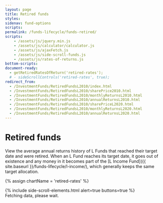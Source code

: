 ```yaml
---
layout: page
title: Retired funds
styles:
sidenav: fund-options
scripts:
permalink: /funds-lifecycle/funds-retired/
scripts:
    - /assets/js/jquery.min.js
    - /assets/js/calculator/calculator.js
    - /assets/js/ajaxFetch.js
    - /assets/js/side-scroll-funds.js
    - /assets/js/rates-of-returns.js
bottom-scripts:
document-ready:
  - getRetiredRatesOfReturn('retired-rates');
  # - sideScrollControls('retired-rates', true);
redirect_from:
  - /InvestmentFunds/RetiredFundsL2010/index.html
  - /InvestmentFunds/RetiredFundsL2010/sharePrice2010.html
  - /InvestmentFunds/RetiredFundsL2010/monthlyReturnsL2010.html
  - /InvestmentFunds/RetiredFundsL2010/annualReturnsL2010.html
  - /InvestmentFunds/RetiredFundsL2010/sharePriceL2020.html
  - /InvestmentFunds/RetiredFundsL2010/monthlyReturnsL2020.html
  - /InvestmentFunds/RetiredFundsL2010/annualReturnsL2020.html
---
```


# Retired funds

View the average annual returns history of L Funds that reached their target date and were retired. When an L Fund reaches its target date, it goes out of existence and any money in it becomes part of the [L Income Fund]({{ site.baseurl }}/funds-lifecycle/l-income/), which generally keeps the same target allocation.

{% assign chartName = 'retired-rates' %}

<section id="{{chartName}}-section" class="rates-of-return-table">
  {% include side-scroll-elements.html alert=true buttons=true %}
  <div id="{{chartName}}-table" class="table-side-scroll">Fetching data, please wait.</div>
</section>
